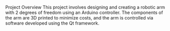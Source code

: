Project Overview
This project involves designing and creating a robotic arm with 2 degrees of freedom using an Arduino controller. The components of the arm are 3D printed to minimize costs, and the arm is controlled via software developed using the Qt framework.
